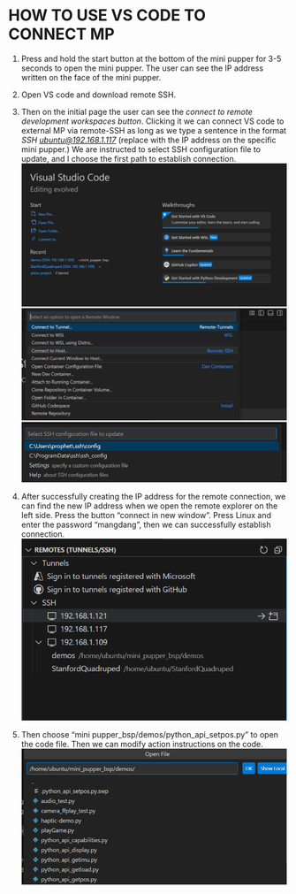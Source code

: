 # HOW TO USE VS CODE TO CONNECT MP


1. Press and hold the start button at the bottom of the mini pupper for 3-5 seconds to open the mini pupper. The user can see the IP address written on the face of the mini pupper.
 
2. Open VS code and download remote SSH.

3. Then on the initial page the user can see the *connect to remote development workspaces button*. Clicking it we can connect VS code to external MP via remote-SSH as long as we type a sentence in the format *SSH ubuntu@192.168.1.117* (replace with the IP address on the specific mini pupper.) We are instructed to select SSH configuration file to update, and I choose the first path to establish connection.![p1](./图片1.png)![p2](./图片2.png)![p3](./图片3.png)

4. After successfully creating the IP address for the remote connection, we can find the new IP address when we open the remote explorer on the left side. Press the button “connect in new window”. Press Linux and enter the password “mangdang”, then we can successfully establish connection.![p4](./图片4.png)
5. Then choose “mini pupper_bsp/demos/python_api_setpos.py” to open the code file. Then we can modify action instructions on the code.![p5](./图片5.png)
